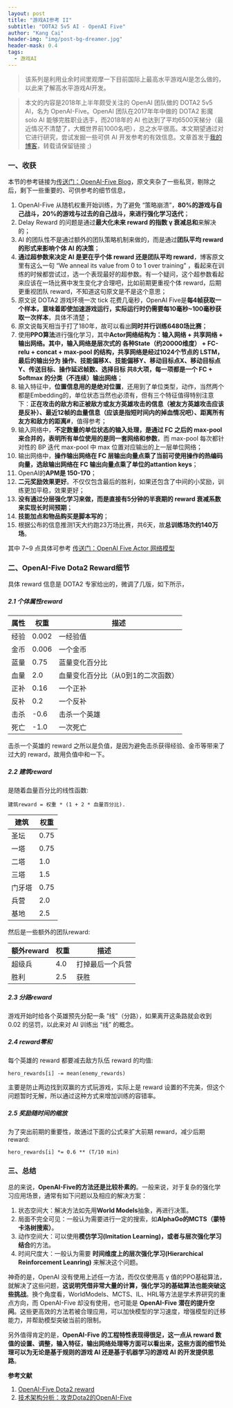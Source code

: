 ```yaml
---
layout: post
title: "游戏AI参考 II"
subtitle: "DOTA2 5v5 AI - OpenAI Five"
author: "Kang Cai"
header-img: "img/post-bg-dreamer.jpg"
header-mask: 0.4
tags:
  - 游戏AI
---
```


> 该系列是利用业余时间里观摩一下目前国际上最高水平游戏AI是怎么做的，以此来了解高水平游戏AI开发。

> 本文的内容是2018年上半年颇受关注的 OpenAI 团队做的 DOTA2 5v5 AI，名为 OpenAI-Five。OpenAI 团队在2017年年中做的 DOTA2 影魔 solo AI 能够完胜职业选手，而2018年的 AI 也达到了平均6500天梯分（最近情况不清楚了，大概世界前1000名吧），总之水平很高。本文期望通过对它进行研究，尝试发掘一些可供 AI 开发参考的有效信息。文章首发于[我的博客](https://kangcai.github.io/)，转载请保留链接 ;)

### 一、收获

本节的参考链接为[传送门：OpenAI-Five Blog](https://blog.openai.com/openai-five/)，原文夹杂了一些私货，剔除之后，剩下一些重要的、可供参考的细节信息，

1. OpenAI-Five 从随机权重开始训练，为了避免 “策略崩溃”，**80%的游戏与自己战斗，20%的游戏与过去的自己战斗，来进行强化学习迭代**；
2. Delay Reward 的问题是通过**最大化未来 reward 的指数 γ 衰减总和**来解决的；
3. AI 的团队性不是通过额外的团队策略机制来做的，而是通过**团队平均 reward 的形式来影响个体 AI 的决策**；
4. **通过超参数来决定 AI 是更在乎个体 reward 还是团队平均 reward**，博客原文里有这么一句 “We anneal its value from 0 to 1 over training” ，看起来在训练的时候都尝试过，选一个表现最好的超参数。有一个疑问，这个超参数看起来应该在一场比赛中发生变化才合理吧，比如前期更重视个体 reward，后期更重视团队 reward，不知道这句原文是不是这个意思；
5. 原文说 DOTA2 游戏环境一次 tick 花费几毫秒，OpenAI Five是**每4帧获取一个样本，意味着即使加速游戏运行，实际运行时仍需要每10毫秒~100毫秒获取一次样本**，具体不清楚；
6. 原文说每天相当于打了180年，故可以看出**同时并行训练6480场比赛**；
7. 使用**PPO算法**进行强化学习，其中**Actor网络结构为：输入网络 + 共享网络 + 输出网络。其中，输入网络是层次式的 各种State（约20000维度） + FC-relu + concat + max-pool 的结构，共享网络是经过1024个节点的 LSTM，最后的输出分为 操作、技能偏移X、技能偏移Y、移动目标点X、移动目标点Y、传送目标、操作延迟帧数、选择目标 共8大项，每一项都是一个 FC + Softmax 的分类（不连续）输出网络**；
8. 输入特征中，**位置信息用的是绝对位置**，还用到了单位类型，动作，当然两个都是Embedding的，单位状态当然也必须有，但有三个特征值得特别注意下：**正在攻击的敌方和正被敌方或友方英雄攻击的信息（被友方英雄攻击应该是反补）、最近12帧的血量信息（应该是指短时间内的掉血情况吧）、距离所有友方和敌方的距离#**，值得参考；
9. 输入网络中，**不定数量的单位状态的输入处理，是通过 FC 之后的 max-pool 来合并的，表明所有单位使用的是同一套网络和参数**，而 max-pool 每次都针对性的 BP 迭代 max-pool 中 max 位置对应输出的上一层单位网络；
10. 输出网络中，**操作输出网络在 FC 层输出向量点乘了当前可使用操作的热编码向量，选敌输出网络在 FC 输出向量点乘了单位的attantion keys**；
11. OpenAI的**APM是 150-170**；
12. **二元奖励效果更好**。不仅仅包含最后的胜利，如果还包含了中间的小奖励，训练更加平稳，效果更好；
13. **没有通过分层强化学习来做，而是直接有5分钟的半衰期的 reward 衰减系数来实现长时间预期**；
14. **技能加点和物品购买是脚本写的**；
15. 根据公布的信息推测1天大约跑23万场比赛，共6天，故**总训练场次约140万场**。

其中 7~9 点具体可参考 
[传送门：OpenAI Five Actor 网络模型](https://kangcai.github.io/img/in-post/post-ml/OpenAI_Five_Model.jpg)

### 二、OpenAI-Five Dota2 Reward细节

具体 reward 信息是 DOTA2 专家给出的，微调了几版，如下所示，

##### 2.1 个体属性reward

| 属性 | 权重 | 描述                |
| ---------- | ------ | -------------------------- |
| 经验 | 0.002  | 一经验值 |
| 金币       | 0.006  | 一个金币 |
| 蓝量       | 0.75   | 蓝量变化百分比 |
| 血量 | 2.0    | 血量变化百分比（从0到1的二次函数） |
| 正补   | 0.16   | 一个正补 |
| 反补       | 0.2    | 一个反补 |
| 击杀       | -0.6   | 击杀一个英雄 |
| 死亡     | -1.0   | 一次死亡 |

击杀一个英雄的 reward 之所以是负值，是因为避免击杀获得经验、金币等带来了过大的 reward，故用负值中和一下。

##### 2.2 建筑reward

是随着血量百分比的线性函数: 

    建筑reward = 权重 * (1 + 2 * 血量百分比).

| 建筑  | 权重 |
| ---------- | ------ |
| 圣坛     | 0.75   |
| 一塔 | 0.75   |
| 二塔 | 1.0    |
| 三塔 | 1.5    |
| 门牙塔 | 0.75   |
| 兵营   | 2.0    |
| 基地 | 2.5    |

然后是一些额外的团队reward:

| 额外reward | 权重 | 描述                 |
| ---------- | ------ | ----------------------------- |
| 超级兵      | 4.0    | 打掉最后一个兵营 |
| 胜利       | 2.5 | 获胜 |

##### 2.3 分路reward

游戏开始时给各个英雄预先分配一条 “线”（分路），如果离开这条路就会收到 0.02 的惩罚，以此来对 AI 训练出 “线” 的概念。

##### 2.4 reward零和

每个英雄的 reward 都要减去敌方队伍 reward 的均值:

    hero_rewards[i] -= mean(enemy_rewards)

主要是防止两边找到双赢的方式玩游戏，实际上是 reward 设置的不完美，但这个问题暂时无解，所以通过这种方式来增加训练的容错率。

##### 2.5 奖励随时间的缩放

为了突出前期的重要性，故通过下面的公式来扩大前期 reward，减少后期 reward:

    hero_rewards[i] *= 0.6 ** (T/10 min)

### 三、总结

总的来说，**OpenAI-Five的方法还是比较朴素的**。一般来说，对于复杂的强化学习应用场景，通常有如下问题以及相应的解决方案：

1. 状态空间大：解决方法如先用**World Models**抽象，再进行决策。
2. 局面不完全可见：一般认为需要进行一定的搜索，如**AlphaGo的MCTS（蒙特卡洛树搜索）**。
3. 动作空间大：可以使用**模仿学习(Imitation Learning)，或者与层次强化学习结合**的方法。
4. 时间尺度大：一般认为需要 **时间维度上的层次强化学习(Hierarchical Reinforcement Leanring)** 来解决这个问题。

神奇的是，OpenAI 没有使用上述任一方法，而仅仅使用高 γ 值的PPO基础算法，就解决了这些问题，**这说明凭借非常大量的计算，强化学习的基础算法也能突破这些挑战**。换个角度看，WorldModels、MCTS、IL、HRL等方法是学术界研究的重点方向，而 OpenAI-Five 却没有使用，也可能是 **OpenAI-Five 潜在的提升空间**。这些更高效的方法若被合理应用，可以加快模型的学习速度，增强模型的迁移能力，并帮助模型突破当前的限制。

另外值得肯定的是，**OpenAI-Five 的工程特性表现得很足，这一点从 reward 数值的设置、调整，输入特征，输出网络处理等方面可以看出来，这些方面的细节处理可以为无论是基于规则的游戏 AI 还是基于机器学习的游戏 AI 的开发提供思路**。


**参考文献**

1. [OpenAI-Five Dota2 reward](https://gist.github.com/dfarhi/66ec9d760ae0c49a5c492c9fae93984a)
2. [技术架构分析：攻克Dota2的OpenAI-Five](http://www.qianjia.com/html/2018-06/28_296463.html)